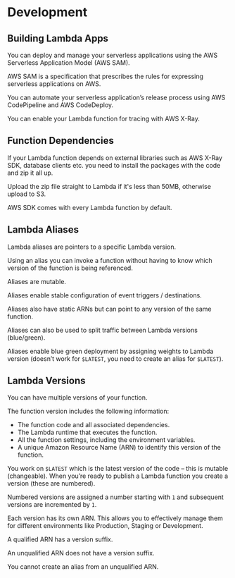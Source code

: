 # Development

## Building Lambda Apps

You can deploy and manage your serverless applications using the AWS Serverless Application Model (AWS SAM).

AWS SAM is a specification that prescribes the rules for expressing serverless applications on AWS.

You can automate your serverless application’s release process using AWS CodePipeline and AWS CodeDeploy.

You can enable your Lambda function for tracing with AWS X-Ray.


## Function Dependencies

If your Lambda function depends on external libraries such as AWS X-Ray SDK, database clients etc. you need to install the packages with the code and zip it all up.

Upload the zip file straight to Lambda if it's less than 50MB, otherwise upload to S3.

AWS SDK comes with every Lambda function by default.


## Lambda Aliases

Lambda aliases are pointers to a specific Lambda version.

Using an alias you can invoke a function without having to know which version of the function is being referenced.

Aliases are mutable.

Aliases enable stable configuration of event triggers / destinations.

Aliases also have static ARNs but can point to any version of the same function.

Aliases can also be used to split traffic between Lambda versions (blue/green).

Aliases enable blue green deployment by assigning weights to Lambda version (doesn’t work for `$LATEST`, you need to create an alias for `$LATEST`).


## Lambda Versions

You can have multiple versions of your function.

The function version includes the following information:
- The function code and all associated dependencies.
- The Lambda runtime that executes the function.
- All the function settings, including the environment variables.
- A unique Amazon Resource Name (ARN) to identify this version of the function.

You work on `$LATEST` which is the latest version of the code – this is mutable (changeable). When you’re ready to publish a Lambda function you create a version (these are numbered).

Numbered versions are assigned a number starting with `1` and subsequent versions are incremented by `1`.

Each version has its own ARN. This allows you to effectively manage them for different environments like Production, Staging or Development.

A qualified ARN has a version suffix.

An unqualified ARN does not have a version suffix.

You cannot create an alias from an unqualified ARN.
